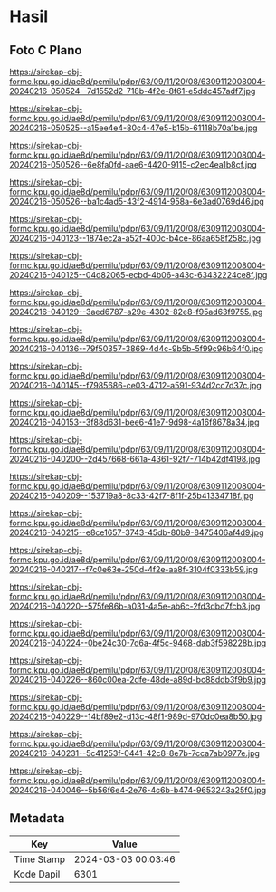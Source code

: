 # Hasil

## Foto C Plano

https://sirekap-obj-formc.kpu.go.id/ae8d/pemilu/pdpr/63/09/11/20/08/6309112008004-20240216-050524--7d1552d2-718b-4f2e-8f61-e5ddc457adf7.jpg

https://sirekap-obj-formc.kpu.go.id/ae8d/pemilu/pdpr/63/09/11/20/08/6309112008004-20240216-050525--a15ee4e4-80c4-47e5-b15b-61118b70a1be.jpg

https://sirekap-obj-formc.kpu.go.id/ae8d/pemilu/pdpr/63/09/11/20/08/6309112008004-20240216-050526--6e8fa0fd-aae6-4420-9115-c2ec4ea1b8cf.jpg

https://sirekap-obj-formc.kpu.go.id/ae8d/pemilu/pdpr/63/09/11/20/08/6309112008004-20240216-050526--ba1c4ad5-43f2-4914-958a-6e3ad0769d46.jpg

https://sirekap-obj-formc.kpu.go.id/ae8d/pemilu/pdpr/63/09/11/20/08/6309112008004-20240216-040123--1874ec2a-a52f-400c-b4ce-86aa658f258c.jpg

https://sirekap-obj-formc.kpu.go.id/ae8d/pemilu/pdpr/63/09/11/20/08/6309112008004-20240216-040125--04d82065-ecbd-4b06-a43c-63432224ce8f.jpg

https://sirekap-obj-formc.kpu.go.id/ae8d/pemilu/pdpr/63/09/11/20/08/6309112008004-20240216-040129--3aed6787-a29e-4302-82e8-f95ad63f9755.jpg

https://sirekap-obj-formc.kpu.go.id/ae8d/pemilu/pdpr/63/09/11/20/08/6309112008004-20240216-040136--79f50357-3869-4d4c-9b5b-5f99c96b64f0.jpg

https://sirekap-obj-formc.kpu.go.id/ae8d/pemilu/pdpr/63/09/11/20/08/6309112008004-20240216-040145--f7985686-ce03-4712-a591-934d2cc7d37c.jpg

https://sirekap-obj-formc.kpu.go.id/ae8d/pemilu/pdpr/63/09/11/20/08/6309112008004-20240216-040153--3f88d631-bee6-41e7-9d98-4a16f8678a34.jpg

https://sirekap-obj-formc.kpu.go.id/ae8d/pemilu/pdpr/63/09/11/20/08/6309112008004-20240216-040200--2d457668-661a-4361-92f7-714b42df4198.jpg

https://sirekap-obj-formc.kpu.go.id/ae8d/pemilu/pdpr/63/09/11/20/08/6309112008004-20240216-040209--153719a8-8c33-42f7-8f1f-25b41334718f.jpg

https://sirekap-obj-formc.kpu.go.id/ae8d/pemilu/pdpr/63/09/11/20/08/6309112008004-20240216-040215--e8ce1657-3743-45db-80b9-8475406af4d9.jpg

https://sirekap-obj-formc.kpu.go.id/ae8d/pemilu/pdpr/63/09/11/20/08/6309112008004-20240216-040217--f7c0e63e-250d-4f2e-aa8f-3104f0333b59.jpg

https://sirekap-obj-formc.kpu.go.id/ae8d/pemilu/pdpr/63/09/11/20/08/6309112008004-20240216-040220--575fe86b-a031-4a5e-ab6c-2fd3dbd7fcb3.jpg

https://sirekap-obj-formc.kpu.go.id/ae8d/pemilu/pdpr/63/09/11/20/08/6309112008004-20240216-040224--0be24c30-7d6a-4f5c-9468-dab3f598228b.jpg

https://sirekap-obj-formc.kpu.go.id/ae8d/pemilu/pdpr/63/09/11/20/08/6309112008004-20240216-040226--860c00ea-2dfe-48de-a89d-bc88ddb3f9b9.jpg

https://sirekap-obj-formc.kpu.go.id/ae8d/pemilu/pdpr/63/09/11/20/08/6309112008004-20240216-040229--14bf89e2-d13c-48f1-989d-970dc0ea8b50.jpg

https://sirekap-obj-formc.kpu.go.id/ae8d/pemilu/pdpr/63/09/11/20/08/6309112008004-20240216-040231--5c41253f-0441-42c8-8e7b-7cca7ab0977e.jpg

https://sirekap-obj-formc.kpu.go.id/ae8d/pemilu/pdpr/63/09/11/20/08/6309112008004-20240216-040046--5b56f6e4-2e76-4c6b-b474-9653243a25f0.jpg


## Metadata

| Key        | Value               |
| ---------- | ------------------- |
| Time Stamp | 2024-03-03 00:03:46 |
| Kode Dapil | 6301                |



